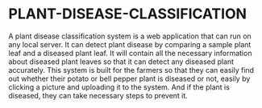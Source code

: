 # PLANT-DISEASE-CLASSIFICATION
A plant disease classification system is a web application that can run on any local server. It can detect plant disease by comparing a sample plant leaf and a diseased plant leaf. It will contain all the necessary information about diseased plant leaves so that it can detect any diseased plant accurately. This system is built for the farmers so that they can easily find out whether their potato or bell pepper plant is diseased or not, easily by clicking a picture and uploading it to the system. And if the plant is diseased, they can take necessary steps to prevent it. 
